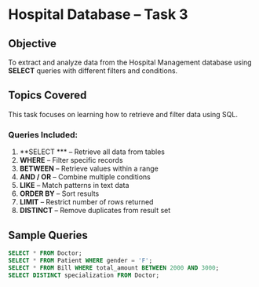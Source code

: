
# Hospital Database – Task 3 

##  Objective
To extract and analyze data from the Hospital Management database using **SELECT** queries with different filters and conditions.

## Topics Covered
This task focuses on learning how to retrieve and filter data using SQL.

### Queries Included:
1. **SELECT *** – Retrieve all data from tables  
2. **WHERE** – Filter specific records  
3. **BETWEEN** – Retrieve values within a range  
4. **AND / OR** – Combine multiple conditions  
5. **LIKE** – Match patterns in text data  
6. **ORDER BY** – Sort results  
7. **LIMIT** – Restrict number of rows returned  
8. **DISTINCT** – Remove duplicates from result set

##  Sample Queries
```sql
SELECT * FROM Doctor;
SELECT * FROM Patient WHERE gender = 'F';
SELECT * FROM Bill WHERE total_amount BETWEEN 2000 AND 3000;
SELECT DISTINCT specialization FROM Doctor;
